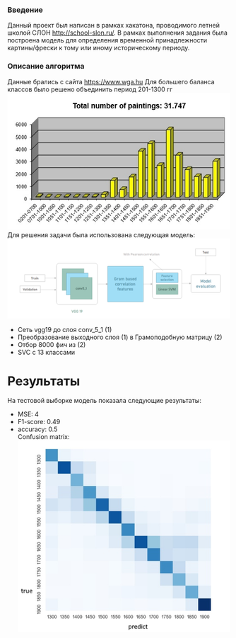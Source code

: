 ### Введение
Данный проект был написан в рамках хакатона, проводимого летней школой СЛОН http://school-slon.ru/. В рамках выполнения задания была построена модель для определения временной принадлежности картины/фрески к тому или иному историческому периоду.


### Описание алгоритма
Данные брались с сайта 
https://www.wga.hu
Для большего баланса классов было решено объединить период 201-1300 гг  
![](https://github.com/valer1435/painting_dating/blob/master/README/data.png)  
Для решения задачи была использована следующая модель:
![](https://github.com/valer1435/painting_dating/blob/master/README/model_architecture.png)  
- Сеть vgg19 до слоя conv_5_1 (1)
- Преобразование выходного слоя (1) в Грамоподобную матрицу (2)
- Отбор 8000 фич из (2)
- SVC c 13 классами


# Результаты

На тестовой выборке модель показала следующие результаты:
- MSE: 4  
- F1-score: 0.49  
- accuracy: 0.5  
Confusion matrix:
 ![](https://github.com/valer1435/painting_dating/blob/master/README/results.png)  

